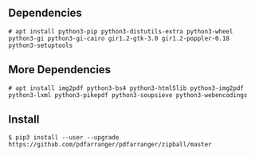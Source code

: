 ## Dependencies

```
# apt install python3-pip python3-distutils-extra python3-wheel python3-gi python3-gi-cairo gir1.2-gtk-3.0 gir1.2-poppler-0.18 python3-setuptools
```



## More Dependencies

```
# apt install img2pdf python3-bs4 python3-html5lib python3-img2pdf python3-lxml python3-pikepdf python3-soupsieve python3-webencodings
```



## Install

```
$ pip3 install --user --upgrade https://github.com/pdfarranger/pdfarranger/zipball/master
```

